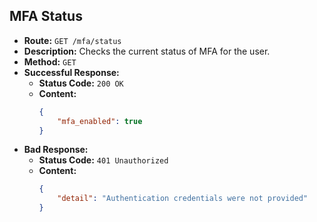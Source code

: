## MFA Status

-   **Route:** `GET /mfa/status`
-   **Description:** Checks the current status of MFA for the user.
-   **Method:** `GET`
-   **Successful Response:**
    -   **Status Code:** `200 OK`
    -   **Content:**
        ```json
        {
            "mfa_enabled": true
        }
        ```
-   **Bad Response:**
    -   **Status Code:** `401 Unauthorized`
    -   **Content:**
        ```json
        {
            "detail": "Authentication credentials were not provided"
        }
        ```
